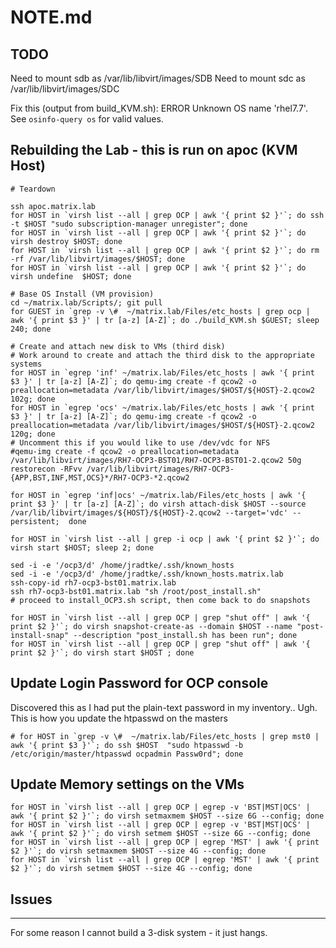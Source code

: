 # NOTE.md

## TODO
Need to mount sdb as /var/lib/libvirt/images/SDB
Need to mount sdc as /var/lib/libvirt/images/SDC

Fix this (output from build_KVM.sh):
  ERROR    Unknown OS name 'rhel7.7'. See `osinfo-query os` for valid values.


## Rebuilding the Lab - this is run on apoc (KVM Host)

```
# Teardown 

ssh apoc.matrix.lab
for HOST in `virsh list --all | grep OCP | awk '{ print $2 }'`; do ssh -t $HOST "sudo subscription-manager unregister"; done
for HOST in `virsh list --all | grep OCP | awk '{ print $2 }'`; do virsh destroy $HOST; done
for HOST in `virsh list --all | grep OCP | awk '{ print $2 }'`; do rm -rf /var/lib/libvirt/images/$HOST; done
for HOST in `virsh list --all | grep OCP | awk '{ print $2 }'`; do virsh undefine  $HOST; done

# Base OS Install (VM provision)
cd ~/matrix.lab/Scripts/; git pull
for GUEST in `grep -v \#  ~/matrix.lab/Files/etc_hosts | grep ocp | awk '{ print $3 }' | tr [a-z] [A-Z]`; do ./build_KVM.sh $GUEST; sleep 240; done

# Create and attach new disk to VMs (third disk)
# Work around to create and attach the third disk to the appropriate systems
for HOST in `egrep 'inf' ~/matrix.lab/Files/etc_hosts | awk '{ print $3 }' | tr [a-z] [A-Z]`; do qemu-img create -f qcow2 -o preallocation=metadata /var/lib/libvirt/images/$HOST/${HOST}-2.qcow2 102g; done
for HOST in `egrep 'ocs' ~/matrix.lab/Files/etc_hosts | awk '{ print $3 }' | tr [a-z] [A-Z]`; do qemu-img create -f qcow2 -o preallocation=metadata /var/lib/libvirt/images/$HOST/${HOST}-2.qcow2 120g; done
# Uncomment this if you would like to use /dev/vdc for NFS
#qemu-img create -f qcow2 -o preallocation=metadata /var/lib/libvirt/images/RH7-OCP3-BST01/RH7-OCP3-BST01-2.qcow2 50g
restorecon -RFvv /var/lib/libvirt/images/RH7-OCP3-{APP,BST,INF,MST,OCS}*/RH7-OCP3-*2.qcow2

for HOST in `egrep 'inf|ocs' ~/matrix.lab/Files/etc_hosts | awk '{ print $3 }' | tr [a-z] [A-Z]`; do virsh attach-disk $HOST --source /var/lib/libvirt/images/${HOST}/${HOST}-2.qcow2 --target='vdc' --persistent;  done

for HOST in `virsh list --all | grep -i ocp | awk '{ print $2 }'`; do virsh start $HOST; sleep 2; done
```

```
sed -i -e '/ocp3/d' /home/jradtke/.ssh/known_hosts
sed -i -e '/ocp3/d' /home/jradtke/.ssh/known_hosts.matrix.lab
ssh-copy-id rh7-ocp3-bst01.matrix.lab 
ssh rh7-ocp3-bst01.matrix.lab "sh /root/post_install.sh"
# proceed to install_OCP3.sh script, then come back to do snapshots
```

```
for HOST in `virsh list --all | grep OCP | grep "shut off" | awk '{ print $2 }'`; do virsh snapshot-create-as --domain $HOST --name "post-install-snap" --description "post_install.sh has been run"; done 
for HOST in `virsh list --all | grep OCP | grep "shut off" | awk '{ print $2 }'`; do virsh start $HOST ; done 

```

## Update Login Password for OCP console
Discovered this as I had put the plain-text password in my inventory.. Ugh.
This is how you update the htpasswd on the masters
```
# for HOST in `grep -v \#  ~/matrix.lab/Files/etc_hosts | grep mst0 | awk '{ print $3 }'`; do ssh $HOST  "sudo htpasswd -b /etc/origin/master/htpasswd ocpadmin Passw0rd"; done
```

## Update Memory settings on the VMs
```
for HOST in `virsh list --all | grep OCP | egrep -v 'BST|MST|OCS' | awk '{ print $2 }'`; do virsh setmaxmem $HOST --size 6G --config; done
for HOST in `virsh list --all | grep OCP | egrep -v 'BST|MST|OCS' | awk '{ print $2 }'`; do virsh setmem $HOST --size 6G --config; done
for HOST in `virsh list --all | grep OCP | egrep 'MST' | awk '{ print $2 }'`; do virsh setmaxmem $HOST --size 4G --config; done
for HOST in `virsh list --all | grep OCP | egrep 'MST' | awk '{ print $2 }'`; do virsh setmem $HOST --size 4G --config; done
```

## Issues
---
For some reason I cannot build a 3-disk system - it just hangs.

